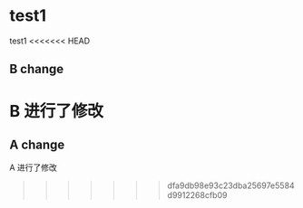 # test1
test1
<<<<<<< HEAD
## B change
B 进行了修改
=======
## A change
A 进行了修改
>>>>>>> dfa9db98e93c23dba25697e5584d9912268cfb09

